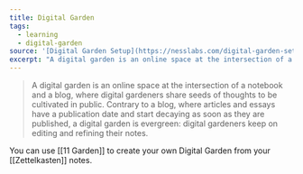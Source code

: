 ```yaml
---
title: Digital Garden
tags:
  - learning
  - digital-garden
source: '[Digital Garden Setup](https://nesslabs.com/digital-garden-set-up)'
excerpt: "A digital garden is an online space at the intersection of a notebook and a blog"
---
```


> A digital garden is an online space at the intersection of a notebook and a blog, where digital gardeners share seeds of thoughts to be cultivated in public. Contrary to a blog, where articles and essays have a publication date and start decaying as soon as they are published, a digital garden is evergreen: digital gardeners keep on editing and refining their notes.

You can use [[11 Garden]] to create your own Digital Garden from your [[Zettelkasten]] notes.
